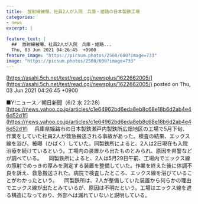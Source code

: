 ```yaml
---
title:  放射線被曝、社員2人が入院　兵庫・姫路の日本製鉄工場  
categories:
- news
excerpt: |
  
feature_text: |
  ##  放射線被曝、社員2人が入院　兵庫・姫路...
  Thu, 03 Jun 2021 04:26:45  +0900
feature_image: "https://picsum.photos/2560/600?image=733"
image: "https://picsum.photos/2560/600?image=733"
---
```


[https://asahi.5ch.net/test/read.cgi/newsplus/1622662005/](https://asahi.5ch.net/test/read.cgi/newsplus/1622662005/)
posted on Thu, 03 Jun 2021 04:26:45  +0900

<!--more-->

■Y!ニュース／朝日新聞（6/2 水 22:28） [https://news.yahoo.co.jp/articles/c1e64962bd6eda8eb8c68e18b6d2ab4e46d52d1f](https://news.yahoo.co.jp/articles/c1e64962bd6eda8eb8c68e18b6d2ab4e46d52d1f) 　兵庫県姫路市の日本製鉄瀬戸内製鉄所広畑地区の工場で5月下旬、作業をしていた社員2人が救急搬送される事故があった。検査の結果、エックス線を浴び、被曝（ひばく）していた。同製鉄所によると、2人は2日現在も入院治療を続けているという。工場内の装置から出たものとみられ、原因を県警などが調べている。 　同製鉄所によると、2人は5月29日午前、工場内でエックス線の照射でめっきの厚みを測定する装置を整備していた。作業を終えた後に体調不良を訴え、救急搬送された。病院で検査したところ、エックス線を浴びていることがわかったという。 　同製鉄所は、2人が整備していた装置から何らかの理由でエックス線が出たとみているが、原因は不明だという。工場はエックス線を遮る構造になっており、外部へは漏れていないと説明している。
